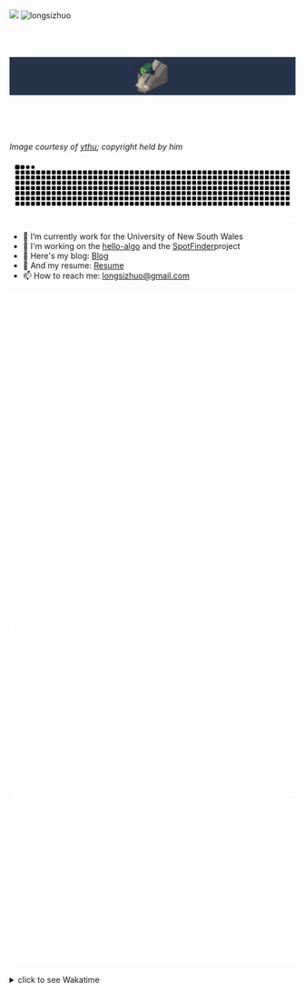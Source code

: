 <div aligin = "center">
<img src ="https://readme-typing-svg.demolab.com?font=Borel&size=40&duration=1000&repeat=false&pause=500&color=F7AD3F&center=true&vCenter=true&width=500&height=100&lines=Hi+there;I'm+Sizhuo+Long;Welcome+to+my+GitHub;You're the:">
</img>
<img src="https://count.getloli.com/get/@longsizhuo?theme=rule34" alt="longsizhuo" width="300"/>
</div>

<!--

[![Typing SVG](https://readme-typing-svg.demolab.com?font=Borel&size=40&duration=1000&pause=500&color=F7AD3F&center=true&vCenter=true&width=500&height=100&lines=Hi+there;I'm+Sizhuo+Long;Welcome+to+my+GitHub)](https://git.io/typing-svg)


![longsizhuo](https://count.getloli.com/get/@longsizhuo?theme=asoul)

<div align="center">

[<img src="assets/smoking0man3_with_background.gif">](https://twitter.com/1015yzhu)

</div>
-->

<div style="width: 100%; height: 200px; overflow: hidden; display: flex; justify-content: center; align-items: center;">
  
  [<img src="assets/smoking0man3_with_background.gif" style="width: auto; height: auto;">](https://twitter.com/1015yzhu)
</div>
  
*Image courtesy of [ythu](https://twitter.com/1015yzhu); copyright held by him*

</div>
<picture>
  <source media="(prefers-color-scheme: dark)" srcset="https://raw.githubusercontent.com/longsizhuo/longsizhuo/output/github-contribution-grid-snake-dark.svg">
  <source media="(prefers-color-scheme: light)" srcset="https://raw.githubusercontent.com/longsizhuo/longsizhuo/output/github-contribution-grid-snake.svg">
  <img alt="github contribution grid snake animation" src="https://raw.githubusercontent.com/longsizhuo/longsizhuo/output/github-contribution-grid-snake.svg">
</picture>

- 🌱 I’m currently work for the University of New South Wales
- 🔭 I'm working on the [hello-algo](https://www.hello-algo.com/)  and the [SpotFinder](https://longsizhuo.com)project
- 📕 Here's my blog: [Blog](https://longsizhuo.github.io)
- 🪭 And my resume: [Resume](https://me.longsizhuo.com)
- 📫 How to reach me: longsizhuo@gmail.com

![](https://raw.githubusercontent.com/longsizhuo/github-stats/master/generated/overview.svg#gh-dark-mode-only)
![](https://raw.githubusercontent.com/longsizhuo/github-stats/master/generated/overview.svg#gh-light-mode-only)
![](https://raw.githubusercontent.com/longsizhuo/github-stats/master/generated/languages.svg#gh-dark-mode-only)
![](https://raw.githubusercontent.com/longsizhuo/github-stats/master/generated/languages.svg#gh-light-mode-only)

<!--
[![Anurag's GitHub stats](https://github-readme-stats.vercel.app/api?username=longsizhuo&show=reviews,discussions_started,discussions_answered,prs_merged,prs_merged_percentage)](https://github.com/anuraghazra/github-readme-stats)
-->

<details>
<summary>click to see Wakatime</summary>
  
<!--START_SECTION:waka-->
![Code Time](http://img.shields.io/badge/Code%20Time-997%20hrs%2052%20mins-blue)

![Profile Views](http://img.shields.io/badge/Profile%20Views-13-blue)

![Lines of code](https://img.shields.io/badge/From%20Hello%20World%20I%27ve%20Written-10.7%20million%20lines%20of%20code-blue)

**🐱 My GitHub Data** 

> 📦 3.0 MB Used in GitHub's Storage 
 > 
> 🏆 147 Contributions in the Year 2025
 > 
> 💼 Opted to Hire
 > 
> 📜 39 Public Repositories 
 > 
> 🔑 31 Private Repositories 
 > 
**I'm a Night 🦉** 

```text
🌞 Morning                115 commits         ⬛⬜⬜⬜⬜⬜⬜⬜⬜⬜⬜⬜⬜⬜⬜⬜⬜⬜⬜⬜⬜⬜⬜⬜⬜   05.05 % 
🌆 Daytime                478 commits         ⬛⬛⬛⬛⬛⬜⬜⬜⬜⬜⬜⬜⬜⬜⬜⬜⬜⬜⬜⬜⬜⬜⬜⬜⬜   20.98 % 
🌃 Evening                527 commits         ⬛⬛⬛⬛⬛⬛⬜⬜⬜⬜⬜⬜⬜⬜⬜⬜⬜⬜⬜⬜⬜⬜⬜⬜⬜   23.13 % 
🌙 Night                  1158 commits        ⬛⬛⬛⬛⬛⬛⬛⬛⬛⬛⬛⬛⬛⬜⬜⬜⬜⬜⬜⬜⬜⬜⬜⬜⬜   50.83 % 
```
📅 **I'm Most Productive on Wednesday** 

```text
Monday                   285 commits         ⬛⬛⬛⬜⬜⬜⬜⬜⬜⬜⬜⬜⬜⬜⬜⬜⬜⬜⬜⬜⬜⬜⬜⬜⬜   12.51 % 
Tuesday                  331 commits         ⬛⬛⬛⬛⬜⬜⬜⬜⬜⬜⬜⬜⬜⬜⬜⬜⬜⬜⬜⬜⬜⬜⬜⬜⬜   14.53 % 
Wednesday                461 commits         ⬛⬛⬛⬛⬛⬜⬜⬜⬜⬜⬜⬜⬜⬜⬜⬜⬜⬜⬜⬜⬜⬜⬜⬜⬜   20.24 % 
Thursday                 359 commits         ⬛⬛⬛⬛⬜⬜⬜⬜⬜⬜⬜⬜⬜⬜⬜⬜⬜⬜⬜⬜⬜⬜⬜⬜⬜   15.76 % 
Friday                   281 commits         ⬛⬛⬛⬜⬜⬜⬜⬜⬜⬜⬜⬜⬜⬜⬜⬜⬜⬜⬜⬜⬜⬜⬜⬜⬜   12.34 % 
Saturday                 274 commits         ⬛⬛⬛⬜⬜⬜⬜⬜⬜⬜⬜⬜⬜⬜⬜⬜⬜⬜⬜⬜⬜⬜⬜⬜⬜   12.03 % 
Sunday                   287 commits         ⬛⬛⬛⬜⬜⬜⬜⬜⬜⬜⬜⬜⬜⬜⬜⬜⬜⬜⬜⬜⬜⬜⬜⬜⬜   12.60 % 
```


📊 **This Week I Spent My Time On** 

```text
🕑︎ Time Zone: Australia/Sydney

💬 Programming Languages: 
TypeScript               5 hrs 28 mins       ⬛⬛⬛⬛⬛⬛⬛⬛⬛⬛⬛⬛⬛⬜⬜⬜⬜⬜⬜⬜⬜⬜⬜⬜⬜   52.72 % 
Markdown                 2 hrs 39 mins       ⬛⬛⬛⬛⬛⬛⬜⬜⬜⬜⬜⬜⬜⬜⬜⬜⬜⬜⬜⬜⬜⬜⬜⬜⬜   25.54 % 
JavaScript               53 mins             ⬛⬛⬜⬜⬜⬜⬜⬜⬜⬜⬜⬜⬜⬜⬜⬜⬜⬜⬜⬜⬜⬜⬜⬜⬜   08.66 % 
CSS                      39 mins             ⬛⬛⬜⬜⬜⬜⬜⬜⬜⬜⬜⬜⬜⬜⬜⬜⬜⬜⬜⬜⬜⬜⬜⬜⬜   06.40 % 
GitIgnore file           21 mins             ⬛⬜⬜⬜⬜⬜⬜⬜⬜⬜⬜⬜⬜⬜⬜⬜⬜⬜⬜⬜⬜⬜⬜⬜⬜   03.42 % 

🔥 Editors: 
WebStorm                 10 hrs 23 mins      ⬛⬛⬛⬛⬛⬛⬛⬛⬛⬛⬛⬛⬛⬛⬛⬛⬛⬛⬛⬛⬛⬛⬛⬛⬛   100.00 % 

🐱‍💻 Projects: 
nextjs-dashboard         3 hrs 5 mins        ⬛⬛⬛⬛⬛⬛⬛⬜⬜⬜⬜⬜⬜⬜⬜⬜⬜⬜⬜⬜⬜⬜⬜⬜⬜   29.78 % 
blogs                    2 hrs 23 mins       ⬛⬛⬛⬛⬛⬛⬜⬜⬜⬜⬜⬜⬜⬜⬜⬜⬜⬜⬜⬜⬜⬜⬜⬜⬜   22.96 % 
howtolearnjs             1 hr 51 mins        ⬛⬛⬛⬛⬜⬜⬜⬜⬜⬜⬜⬜⬜⬜⬜⬜⬜⬜⬜⬜⬜⬜⬜⬜⬜   17.88 % 
untitled                 1 hr 19 mins        ⬛⬛⬛⬜⬜⬜⬜⬜⬜⬜⬜⬜⬜⬜⬜⬜⬜⬜⬜⬜⬜⬜⬜⬜⬜   12.80 % 
codecrafters-redis-typesc57 mins             ⬛⬛⬜⬜⬜⬜⬜⬜⬜⬜⬜⬜⬜⬜⬜⬜⬜⬜⬜⬜⬜⬜⬜⬜⬜   09.24 % 

💻 Operating System: 
Windows                  6 hrs 14 mins       ⬛⬛⬛⬛⬛⬛⬛⬛⬛⬛⬛⬛⬛⬛⬛⬜⬜⬜⬜⬜⬜⬜⬜⬜⬜   60.06 % 
Mac                      4 hrs 8 mins        ⬛⬛⬛⬛⬛⬛⬛⬛⬛⬛⬜⬜⬜⬜⬜⬜⬜⬜⬜⬜⬜⬜⬜⬜⬜   39.94 % 
```

**I Mostly Code in Go** 

```text
Go                       13 repos            ⬛⬛⬛⬛⬛⬛⬜⬜⬜⬜⬜⬜⬜⬜⬜⬜⬜⬜⬜⬜⬜⬜⬜⬜⬜   22.03 % 
JavaScript               9 repos             ⬛⬛⬛⬛⬜⬜⬜⬜⬜⬜⬜⬜⬜⬜⬜⬜⬜⬜⬜⬜⬜⬜⬜⬜⬜   15.25 % 
TypeScript               4 repos             ⬛⬛⬜⬜⬜⬜⬜⬜⬜⬜⬜⬜⬜⬜⬜⬜⬜⬜⬜⬜⬜⬜⬜⬜⬜   06.78 % 
C++                      3 repos             ⬛⬜⬜⬜⬜⬜⬜⬜⬜⬜⬜⬜⬜⬜⬜⬜⬜⬜⬜⬜⬜⬜⬜⬜⬜   05.08 % 
TeX                      1 repo              ⬜⬜⬜⬜⬜⬜⬜⬜⬜⬜⬜⬜⬜⬜⬜⬜⬜⬜⬜⬜⬜⬜⬜⬜⬜   01.69 % 
```



**Timeline**

![Lines of Code chart](https://raw.githubusercontent.com/longsizhuo/longsizhuo/main/assets/bar_graph.png)


<!--END_SECTION:waka-->

</details>


<!--

[![Anurag's GitHub stats](https://github-readme-stats-pi-six-25.vercel.app/api?username=longsizhuo&theme=moltack)](https://github.com/anuraghazra/github-readme-stats)

[![Top Langs](https://github-readme-stats-pi-six-25.vercel.app/api/top-langs/?username=longsizhuo&count_private=true&layout=donut-vertical&exclude_repo=longsizhuo.github.io,blogs&theme=moltack)](https://github.com/anuraghazra/github-readme-stats)
-->
